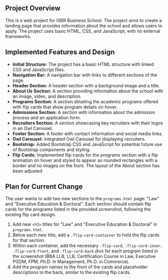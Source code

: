 ## Project Overview

This is a web project for ISBR Business School. The project aims to create a landing page that provides information about the school and allows users to apply. The project uses basic HTML, CSS, and JavaScript, with no external frameworks.

## Implemented Features and Design

- **Initial Structure:** The project has a basic HTML structure with linked CSS and JavaScript files.
- **Navigation Bar:** A navigation bar with links to different sections of the page.
- **Header Section:** A header section with a background image and a title.
- **About Us Section:** A section providing information about the school with an image, video, and description.
- **Programs Section:** A section detailing the academic programs offered with flip cards that show program details on hover.
- **Admissions Section:** A section with information about the admission process and an application form.
- **Recruiters Section:** A section showcasing key recruiters with their logos in an Owl Carousel.
- **Footer Section:** A footer with contact information and social media links.
- **Owl Carousel:** Integrated Owl Carousel for displaying recruiters.
- **Bootstrap:** Added Bootstrap CSS and JavaScript for potential future use of Bootstrap components and styling.
- **Flip Cards:** Implemented flip cards for the programs section with a flip animation on hover and styled to appear as rounded rectangles with a border and no images on the front. The layout of the About section has been adjusted.

## Plan for Current Change

The user wants to add two new sections to the `programs.html` page: "Law" and "Executive Education & Doctoral". Each section should contain flip cards for the programs listed in the provided screenshot, following the existing flip card design.

1.  Add new `<h3>` titles for "Law" and "Executive Education & Doctoral" in `programs.html`.
2.  Below each new title, add a `.flip-card-container` to hold the flip cards for that section.
3.  Within each container, add the necessary `.flip-card`, `.flip-card-inner`, `.flip-card-front`, and `.flip-card-back` divs for each program listed in the screenshot (BBA LLB, LLB, Certification Course in Law, Executive PGDM, FPM, Ph.D. in Management, Ph.D. in Commerce).
4.  Add the program names to the front of the cards and placeholder descriptions to the back, similar to the existing flip cards.
